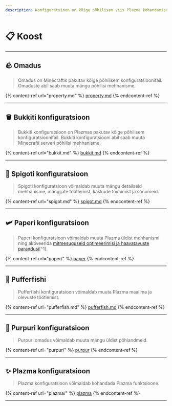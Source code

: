 ```yaml
---
description: Konfiguratsioon on kõige põhilisem viis Plazma kohandamiseks.
---
```


# 📋 Koost

***

## 🪨 Omadus <a href="#id-1" id="id-1"></a>

> Omadus on Minecraftis pakutav kõige põhilisem konfiguratsioonifail.
> Omaduste abil saab muuta mängu põhilisi mehhanisme.

{% content-ref url="property.md" %}
[property.md](property.md)
{% endcontent-ref %}

***

## 🪣 Bukkiti konfiguratsioon <a href="#id-2" id="id-2"></a>

> Bukkiti konfiguratsioon on Plazmas pakutav kõige põhilisem konfiguratsioonifail.
> Bukkiti konfiguratsiooni abil saab muuta Minecrafti serveri põhilisi mehhanisme.

{% content-ref url="bukkit.md" %}
[bukkit.md](bukkit.md)
{% endcontent-ref %}

***

## 🚰 Spigoti konfiguratsioon <a href="#id-3" id="id-3"></a>

> Spigoti konfiguratsioon võimaldab muuta mängu detailseid mehhanisme, mängijate töötlemist, käskude toimimist ja sõnumeid.

{% content-ref url="spigot.md" %}
[spigot.md](spigot.md)
{% endcontent-ref %}

***

## 🛩️ Paperi konfiguratsioon <a href="#id-4" id="id-4"></a>

> Paperi konfiguratsioon võimaldab muuta Plazma üldist mehhanismi ning aktiveerida [mitmesuguseid optimeerimisi ja haavatavuste parandusi](#user-content-fn-1)[^1].

{% content-ref url="paper/" %}
[paper](paper/)
{% endcontent-ref %}

***

## 🐡 Pufferfishi <a href="#id-6" id="id-6"></a>

> Pufferfishi konfiguratsioon võimaldab muuta Plazma maailma ja olevuste töötlemist.

{% content-ref url="pufferfish.md" %}
[pufferfish.md](pufferfish.md)
{% endcontent-ref %}

***

## 🦑 Purpuri konfiguratsioon <a href="#id-7" id="id-7"></a>

> Purpuri omadus võimaldab muuta mängu üldist põhiandmeid.

{% content-ref url="purpur/" %}
[purpur](purpur/)
{% endcontent-ref %}

***

## ✨ Plazma konfiguratsioon <a href="#id-8" id="id-8"></a>

> Plazma konfiguratsioon võimaldab kohandada Plazma funktsioone.

{% content-ref url="plazma/" %}
[plazma](plazma/)
{% endcontent-ref %}

***
